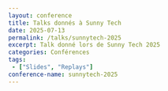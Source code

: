 ```yaml
---
layout: conference
title: Talks donnés à Sunny Tech
date: 2025-07-13
permalink: /talks/sunnytech-2025
excerpt: Talk donné lors de Sunny Tech 2025
categories: Conférences
tags: 
 - ["Slides", "Replays"]
conference-name: sunnytech-2025
---
```

